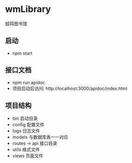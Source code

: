 # wmLibrary
蛙鸣图书馆
## 启动
* npm start

## 接口文档
* npm run apidoc
* 项目启动后访问: http://localhost:3000/apidoc/index.html

## 项目结构
* bin 启动目录
* config 配置文件
* logs 日志文件
* models 与数据库表一一对应
* routes -> api 接口目录
* utils 格式文件
* views 页面文件
